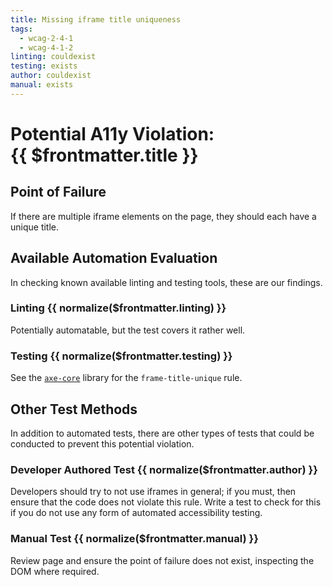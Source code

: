 ```yaml
---
title: Missing iframe title uniqueness
tags:
  - wcag-2-4-1
  - wcag-4-1-2
linting: couldexist
testing: exists
author: couldexist
manual: exists
---
```


<script setup>
  const normalize = (value) => {
    const v = (value || '').toLowerCase()
    if (v === 'exists') return 'Exists'
    if (v === 'couldexist') return 'Could Exist'
    if (v === 'cannotexist') return 'Cannot Exist'
    if (v === 'shouldexist') return 'Should Exist'
    if (v === 'mustexist') return 'Must Exist'
    return '—'
  }
</script>

# Potential A11y Violation:<br/>{{ $frontmatter.title }}

## Point of Failure

If there are multiple iframe elements on the page, they should each have a unique title.

## Available Automation Evaluation

In checking known available linting and testing tools, these are our findings.

### Linting <Badge type="info">{{ normalize($frontmatter.linting) }}</Badge>

Potentially automatable, but the test covers it rather well.

### Testing <Badge type="info">{{ normalize($frontmatter.testing) }}</Badge>

See the [`axe-core`](https://github.com/dequelabs/axe-core) library for the `frame-title-unique` rule.

## Other Test Methods

In addition to automated tests, there are other types of tests that could be conducted to prevent this potential violation.

### Developer Authored Test <Badge type="info">{{ normalize($frontmatter.author) }}</Badge>

Developers should try to not use iframes in general; if you must, then ensure that the code does not violate this rule. Write a test to check for this if you do not use any form of automated accessibility testing.

### Manual Test <Badge type="info">{{ normalize($frontmatter.manual) }}</Badge>

Review page and ensure the point of failure does not exist, inspecting the DOM where required.


<TagLinks />
